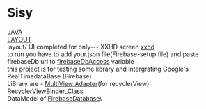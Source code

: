 # Sisy
[JAVA](https://github.com/ashokas058/Sisy/tree/master/app/src/main/java/sisy/support/ashokas/sisy)\
[LAYOUT](https://github.com/ashokas058/Sisy/tree/master/app/src/main/res)\
layout/ UI completed for only--- XXHD screen [xxhd](https://github.com/ashokas058/Sisy/tree/master/app/src/main/res/layout-xxhdpi)\
to run you have to add your.json file(Firebase-setup file) and paste firebaseDb url to [firebaseDbAccess](https://github.com/ashokas058/Sisy/blob/master/app/src/main/java/sisy/support/ashokas/sisy/ApplicationUtils/CLS_utils.java) variable\
this project is for testing some library and intergrating Google's RealTimedataBase (Firebase)\
LiBrary are - [MultiView Adapter](https://github.com/DevAhamed/MultiViewAdapter)(for recyclerView) [RecyclerViewBinder_Class](https://github.com/ashokas058/Sisy/tree/master/app/src/main/java/sisy/support/ashokas/sisy/RecyclerVw)\
 DataModel of [FirebaseDatabase](https://github.com/ashokas058/Sisy/tree/master/app/src/main/java/sisy/support/ashokas/sisy/DbModel)\

